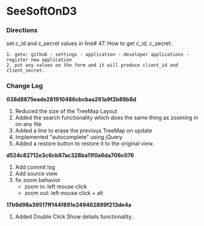 # SeeSoftOnD3


### Directions

set c_id and c_secret values in line# 47.
How to get c_id, c_secret:
~~~
1. goto: github - settings - application - developer applications - register new application
2. put any values on the form and it will produce client_id and client_secret.
~~~


### Change Log

**038d8875eade281910486cbcbaa261a9f2b89b8d**

1. Reduced the size of the TreeMap Layout
2. Added the search functionality which does the same thing as zooming in on any file
3. Added a line to erase the previous TreeMap on update
4. Implemented "autocomplete" using jQuery
5. Added a restore button to restore it to the original view.


**d524c82712e3c6cb87ac328ba11f0a6da706c076**

1. Add commit log
2. Add source view
3. fix zoom behavior
	- zoom in: left mouse click
	- zoom out: left mouse click + alt

**17b9d98a39517ff144f891e249462899f213de4a**

1. Added Double Click Show details functionality.
